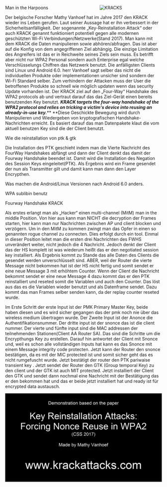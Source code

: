 Man in the Harpoons  <img src="https://images.idgesg.net/images/article/2017/10/krack-attack-100738914-large.jpg" alt="KRACKS" width="200" align="right"/>

Der belgische Forscher Mathy Vanhoef hat im Jahre 2017 den KRACK wieder ins Leben gerufen. Laut seiner Aussage hat er ihn verbessert in der Sicherheitsanfälligkeit. Der sogenannte „Key-Reinstallation Attack“ oder auch KRACK genannt funktioniert potentiell gegen alle modernen geschützten Wi-Fi Verbindungen/Netzwerke(Stand 2017). Man kann mit dem KRACK die Daten manipulieren sowie abhören/abfragen. Das ist aber auf die Konfig von dem angegriffenen Ziel abhängig. Die einzige Limitation des Angreifers ist das er in Reichweite seines Ziels sein muss. Es betrifft aber nicht nur WPA2 Personal sondern auch Enterprise egal welche Verschlüsselungs Chiffren das Netzwerk benutzt. Die anfälligsten Clients sind Linux und Android 6.0. herr Vanhoef sagt selber das nicht die individuellen Produkte oder implementationen unsicher sind sondern der Wi-Fi Standard selber. Zum verhindern der Attacken muss der User die betroffenen Produkte so schnell wie möglich updaten wenn das security Update vorhanden ist. Der KRACK ziel auf den „Four-Way“ Handshake des WPA2 protocols ab und vertraut darauf das das Ziel-Gerät einen bereits benutzenden Key benutzt. ***KRACK targets the four-way handshake of the WPA2 protocol and relies on tricking a victim's device into reusing an already-in-use key.***** **Diese Geschickte Bewegung wird durch Manipulieren und Wiedergeben von kryptografischen Handshake-Nachrichten erreicht. Es basiert darauf das man Datenpakete klaut die vom aktuell benutzen Key sind die der Client benutzt.

Wie die reinstallation von ptk & gtk

Die Installation des PTK geschieht indem man die Vierte Nachricht des FourWay Handshakes abfängt und dann der Client denkt das damit der Fourway Handshake beendet ist. Damit wird die Installation des Negation des Session Keys eingeleitet(PTK). Als Ergebnis wird ein Frame gesendet der nun als Transmitter gilt und damit kann man dann den Layer Encrypthen.

Was machen die Android/Linux Versionen nach Android 6.0 anders.

WPA sublibin benutz

<span id="anchor"></span>

Fourway Handshake KRACK

Als erstes erlangt man als „Hacker“ einen multi-channel (MitM) man in the middle Position. Von hier aus kann man NICHT die decryption der Frames starten, hier kann man nur Nachrichten zwischen AP und client blocken und verzögern. Um in den MitM zu kommen zwingt man das Opfer in einen so genannten rogue channel zu connecten. Dies erfolgt durch ein tool. Einmal in dieser Position leitet man die ersten drei Nachrichten des FWHS unverändert weiter, nicht jedoch die 4 Nachricht. Jedoch denkt der Client das der HS komplett ist was wiederum heißt das er den negotiated session key installiert. Als Ergebnis kommt zu Stande das alle Daten des Clients die gesendet werden unverschlüsselt sind. ABER, weil der Router die vierte Message nicht bekommen hat ist der HS nicht fertig und somit sendet er eine neue Message 3 mit erhöhtem Counter. Wenn der Client die Nachricht bekommt sendet er eine neue Message 4 dazu kommt das er den PTK reinstalliert und reseted somit die Variablen und auch den Counter. Das löst aus das es die Variablen wieder benutzt und als Datenframe sendet. Dazu kommt das man Frames selber senden kann, da der replay counter reseted wurde.

Im Erste Schritt der erste Input ist der PMK Primary Master Key, beide haben diesen und es wird sicher gegangen das der pmk noch nie über das wireless medium übertragen wurde. Der Zweite Input ist der Anonce die Authentifikationsnummer. Der dritte input ist der snonce das ist die client nummer. Der vierte und fünfte input sind die MAC addressen der teilnehmenden Stationen(Client AA Router SA). Das sind die Schritte um die Encrypthungs Key zu erstellen. Darauf hin antwortet der Client mit Snonce und, weil es schon alle vollständigen Inputs hat kann es das Snonce mit einem Message integrity code protecten. Jetzt kann der Router den snonce bestätigen, da es mit der MIC protected ist und somit sicher geht das es nicht rumgefuscht wurde. Jetzt bestätigt der router den PTK pariwaise transient key . Jetzt sendet der Router den GTK (Group temporal Key) zu den client und der GTK ist auch MIT protected. Jetzt installiert der Client den GTK und sendet dann nochmal eine Nachricht mit der Bestätigung das er den bekommen hat und das er beide jetzt installiert hat und ready ist für encrypted data austausch.

[![Krack example Attack](https://github.com/ChooseYourPlan/IT-S-Network-Security/blob/Kracks-Denis/Kracks-YT-Video.jpeg)](http://www.youtube.com/watch?v=Oh4WURZoR98 "Kracks")
